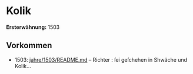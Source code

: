 # Kolik

**Ersterwähnung:** 1503

## Vorkommen
- 1503: [jahre/1503/README.md](../jahre/1503/README.md) – Richter : ſei geſchehen in Shwäche
und Kolik...

